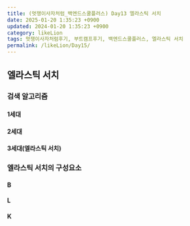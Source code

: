 ```yaml
---
title: (멋쟁이사자처럼_백엔드스쿨플러스) Day13 엘라스틱 서치 
date: 2025-01-20 1:35:23 +0900
updated: 2024-01-20 1:35:23 +0900
category: likeLion
tags: 멋쟁이사자처럼후기, 부트캠프후기, 백엔드스쿨플러스, 엘라스틱 서치
permalink: /likeLion/Day15/
---
```


## 엘라스틱 서치
### 검색 알고리즘
#### 1세대
#### 2세대
#### 3세대(엘라스틱 서치)

### 엘라스틱 서치의 구성요소
#### B
#### L
#### K

